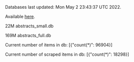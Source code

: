 Databases last updated: Mon May  2 23:43:37 UTC 2022. 

Available [here](https://github.com/cbeauhilton/ash-db/releases).


22M	abstracts_small.db

169M	abstracts_full.db

Current number of items in db:
[{"count(*)": 96904}]

Current number of scraped items in db:
[{"count(*)": 18298}]
